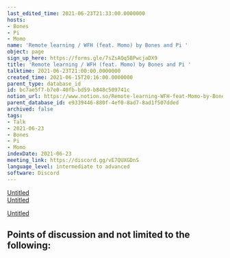 ```yaml
---
last_edited_time: 2021-06-23T21:33:00.0000000
hosts:
- Bones
- Pi
- Momo
name: 'Remote learning / WFH (feat. Momo) by Bones and Pi '
object: page
sign_up_here: https://forms.gle/7sZsAQq5BPwcjaDX9
title: 'Remote learning / WFH (feat. Momo) by Bones and Pi '
talktime: 2021-06-23T21:00:00.0000000
created_time: 2021-06-15T20:16:00.0000000
parent_type: database_id
id: bc7ae5f7-b7e0-40fb-bd59-b848c509741c
notion_url: https://www.notion.so/Remote-learning-WFH-feat-Momo-by-Bones-and-Pi-bc7ae5f7b7e040fbbd59b848c509741c
parent_database_id: e9339446-880f-4ef0-8ad7-8ad1f507dded
archived: false
tags:
- Talk
- 2021-06-23
- Bones
- Pi
- Momo
indexDate: 2021-06-23
meeting_link: https://discord.gg/vE7QUXGDnS
language_level: intermediate to advanced
software: Discord
---
```


[Untitled](https://www.notion.so/23f0f26c7f1547c0b08477c0c6f1f461)   
[Untitled](https://www.notion.so/482e61b02b9c4456b2b4fe86bb7544c6)   

[Untitled](https://www.notion.so/60226399bd024bf4bf588586f8013a21)   
## Points of discussion and not limited to the following:

   
   
   
   

   


